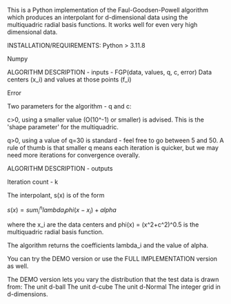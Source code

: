 This is a Python implementation of the Faul-Goodsen-Powell algorithm which produces an interpolant for d-dimensional data using the multiquadric radial basis functions. It works well for even very high dimensional data.

INSTALLATION/REQUIREMENTS:
Python > 3.11.8

Numpy

ALGORITHM DESCRIPTION - inputs - FGP(data, values, q, c, error)
Data centers (x_i) and values at those points (f_i)

Error

Two parameters for the algorithm - q and c:

c>0, using a smaller value (O(10^-1) or smaller) is advised. This is the 'shape parameter' for the multiquadric.

q>0, using a value of q=30 is standard - feel free to go between 5 and 50. A rule of thumb is that smaller q means each iteration is quicker, but we may need more iterations for convergence overally. 

ALGORITHM DESCRIPTION - outputs

Iteration count - k

The interpolant, s(x) is of the form 

$s(x) = sum_i^n lambda_i phi(x-x_i) + alpha$

where the x_i are the data centers and phi(x) = (x^2+c^2)^0.5 is the multiquadric radial basis function.

The algorithm returns the coefficients lambda_i and the value of alpha.

You can try the DEMO version or use the FULL IMPLEMENTATION version as well.

The DEMO version lets you vary the distribution that the test data is drawn from:
The unit d-ball
The unit d-cube
The unit d-Normal
The integer grid in d-dimensions.
